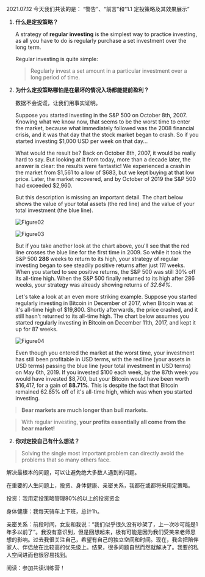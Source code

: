 2021.07.12 今天我们共读的是：
“警告”、“前言”和“1.1 定投策略及其效果展示” 

1. **什么是定投策略？**

   A strategy of **regular investing** is the simplest way to practice investing, as all you have to do is regularly purchase a set investment over the long term. 

   

   Regular investing is quite simple:

   > Regularly invest a set amount in a particular investment over a long period of time.

   

2. **为什么定投策略哪怕是在最坏的情况入场都能提前盈利？**

   数据不会说谎，让我们用事实证明。

   Suppose you started investing in the S&P 500 on October 8th, 2007. Knowing what we know now, that seems to be the worst time to enter the market, because what immediately followed was the 2008 financial crisis, and it was that day that the stock market began to crash. So if you started investing $1,000 USD per week on that day...

   What would the result be? Back on October 8th, 2007, it would be really hard to say. But looking at it from today, more than a decade later, the answer is clear: the results were fantastic! We experienced a crash in the market from $1,561 to a low of $683, but we kept buying at that low price. Later, the market recovered, and by October of 2019 the S&P 500 had exceeded $2,960.

   But this description is missing an important detail. The chart below shows the value of your total assets (the red line) and the value of your total investment (the blue line).

   ![Figure02](https://ri.firesbox.com/images/Figure02.png)

   ![Figure03](https://ri.firesbox.com/images/Figure03.png)

   But if you take another look at the chart above, you'll see that the red line crosses the blue line for the first time in 2009. So while it took the S&P 500 **286** weeks to return to its high, your strategy of regular investing began to see steadily positive returns after just *111* weeks. When you started to see positive returns, the S&P 500 was still 30% off its all-time high. When the S&P 500 finally returned to its high after 286 weeks, your strategy was already showing returns of *32.64%*.

   Let's take a look at an even more striking example. Suppose you started regularly investing in Bitcoin in December of 2017, when Bitcoin was at it's all-time high of $19,800. Shortly afterwards, the price crashed, and it still hasn't returned to its all-time high. The chart below assumes you started regularly investing in Bitcoin on December 11th, 2017, and kept it up for 87 weeks.

   ![Figure04](https://ri.firesbox.com/images/Figure04.png)

   Even though you entered the market at the worst time, your investment has still been profitable in USD terms, with the red line (your assets in USD terms) passing the blue line (your total investment in USD terms) on May 6th, 2019. If you invested $100 each week, by the 87th week you would have invested $8,700, but your Bitcoin would have been worth $16,417, for a gain of **88.71%**. This is despite the fact that Bitcoin remained 62.85% off of it's all-time high, which was when you started investing.

> **Bear markets are much longer than bull markets.**

> With regular investing, **your profits essentially all come from the bear market!**



2. **你对定投自己有什么想法？**

> Solving the single most important problem can directly avoid the problems that so many others face.

解决最根本的问题，可以让避免绝大多数人遇到的问题。

在重要的人生问题上，投资、身体健康、亲密关系，我都在或都将采用定策略。

投资：我用定投策略管理80%的以上的投资资金

身体健康：我每天骑车上下班，总计1h。

亲密关系：前段时间，女友和我说：“我们似乎很久没有吵架了，上一次吵可能是1年多以前了”。我没有意识到，但是回想起来，极有可能是因为我们受笑来老师思想的影响。过去我很关注自己，希望有自己的独立空间和时间。现在，我会把陪伴家人、伴侣放在比较高的优先级上。结果，很多问题自然而然就解决了。我要的私人空间进而也很容易找到。

阅读：参加共读训练营！